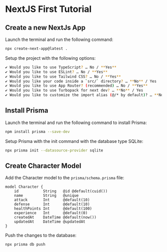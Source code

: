 # NextJS First Tutorial

## Create a new NextJs App

Launch the terminal and run the following command:
```bash
npx create-next-app@latest .
```

Setup the project with the following options:
```bash
✔ Would you like to use TypeScript? … No / **Yes**
✔ Would you like to use ESLint? … No / **Yes**
✔ Would you like to use Tailwind CSS? … No / **Yes**
✔ Would you like your code inside a `src/` directory? … **No** / Yes
✔ Would you like to use App Router? (recommended) … No / **Yes**
✔ Would you like to use Turbopack for next dev? … **No** / Yes
✔ Would you like to customize the import alias (@/* by default)? … **No** / Yes
```

## Install Prisma

Launch the terminal and run the following command to install Prisma:
```bash
npm install prisma --save-dev
```

Setup Prisma with the init command with the database type SQLite:
```bash
npx prisma init --datasource-provider sqlite
```

## Create Character Model

Add the Character model to the `prisma/schema.prisma` file:
```prisma
model Character {
    id           String   @id @default(cuid())
    name         String   @unique
    attack       Int      @default(10)
    defense      Int      @default(10)
    healthPoints Int      @default(100)
    experience   Int      @default(0)
    createdAt    DateTime @default(now())
    updatedAt    DateTime @updatedAt
}
```

Push the changes to the database:
```bash
npx prisma db push
```

<!-- This is a [Next.js](https://nextjs.org) project bootstrapped with [`create-next-app`](https://nextjs.org/docs/app/api-reference/cli/create-next-app).

## Getting Started

First, run the development server:

```bash
npm run dev
# or
yarn dev
# or
pnpm dev
# or
bun dev
```

Open [http://localhost:3000](http://localhost:3000) with your browser to see the result.

You can start editing the page by modifying `app/page.tsx`. The page auto-updates as you edit the file.

This project uses [`next/font`](https://nextjs.org/docs/app/building-your-application/optimizing/fonts) to automatically optimize and load [Geist](https://vercel.com/font), a new font family for Vercel.

## Learn More

To learn more about Next.js, take a look at the following resources:

- [Next.js Documentation](https://nextjs.org/docs) - learn about Next.js features and API.
- [Learn Next.js](https://nextjs.org/learn) - an interactive Next.js tutorial.

You can check out [the Next.js GitHub repository](https://github.com/vercel/next.js) - your feedback and contributions are welcome!

## Deploy on Vercel

The easiest way to deploy your Next.js app is to use the [Vercel Platform](https://vercel.com/new?utm_medium=default-template&filter=next.js&utm_source=create-next-app&utm_campaign=create-next-app-readme) from the creators of Next.js.

Check out our [Next.js deployment documentation](https://nextjs.org/docs/app/building-your-application/deploying) for more details. -->
